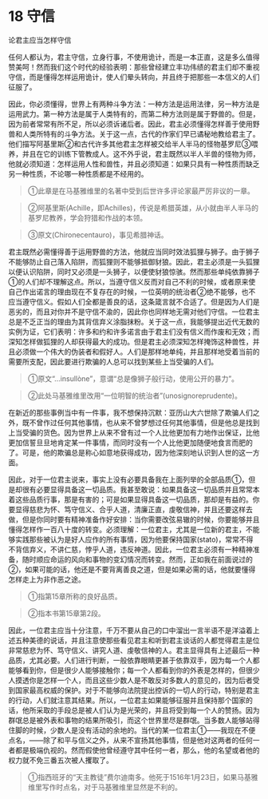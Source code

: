 # 18 守信

论君主应当怎样守信

任何人都认为，君主守信，立身行事，不使用诡计，而是一本正直，这是多么值得赞美呵！然而我们这个时代的经验表明：那些曾经建立丰功伟绩的君主们却不重视守信，而是懂得怎样运用诡计，使人们晕头转向，并且终于把那些一本信义的人们征服了。

因此，你必须懂得，世界上有两种斗争方法：一种方法是运用法律，另一种方法是运用武力。第一种方法是属于人类特有的，而第二种方法则是属于野兽的。但是，因为前者常常有所不足，所以必须诉诸后者。因此，君主必须懂得怎样善于使用野兽和人类所特有的斗争方法。关于这一点，古代的作家们早已谲秘地教给君主了。他们描写阿基里斯②和古代许多其他君主怎样被交给半人半马的怪物基罗尼③喂养，并且在它的训练下管教成人。这不外乎说，君主既然以半人半兽的怪物为师，他就必须知道：怎样运用人性和兽性，并且必须知道：如果只具有一种性质而缺乏另一种性质，不论哪一种性质都是不经用的。

>①此章是在马基雅维里的名著中受到后世许多评论家最严厉非议的一章。

>②阿基里斯(Achille，即Achilles)，传说是希腊英雄，从小就由半人半马的基罗尼教养，学会狩猎和作战的本领。

>③原文(Chironecentauro)，事见希腊神话。

君主既然必需懂得善于运用野兽的方法，他就应当同时效法狐狸与狮子。由于狮子不能够防止自己落入陷阱，而狐狸则不能够抵御豺狼。因此，君主必须是一头狐狸以便认识陷阱，同时又必须是一头狮子，以便使豺狼惊骇。然而那些单纯依靠狮子①的人们却不理解这点。所以，当遵守信义反而对自己不利的时候，或者原来使自己作出诺言的理由现在不复存在的时候，一位英明的统治者②绝不能够，也不应当遵守信义。假如人们全都是善良的话，这条箴言就不合适了。但是因为人们是恶劣的，而且对你并不是守信不渝的，因此你也同样地无需对他们守信。一位君主总是不乏正当的理由为其背信弃义涂脂抹粉。关于这一点，我能够提出近代无数的实例为证，它们表明：许多和约和许多诺言由于君主们没有信义而作废和无效；而深知怎样做狐狸的人却获得最大的成功。但是君主必须深知怎样掩饰这种兽性，并且必须做一个伟大的伪装者和假好人。人们是那样地单纯，并且那样地受着当前的需要所支配，因此要进行欺骗的人总可以找到某些上当受骗的人们。

>①原文“...insullòne”，意谓“总是像狮子般行动，使用公开的暴力”。

>②此处马基雅维里改用“一位明智的统治者”(unosignoreprudente)。

在新近的那些事例当中有一件事，我不想保持沉默：亚历山大六世除了欺骗人们之外，既不曾作过任何其他事情，也从来不曾梦想过任何其他事情，但是他总是找到上当受骗的货色。因为世界上从来不曾有过一个人比他更加有力地作出保证，比他更加信誓旦旦地肯定某一件事情，而同时没有一个人比他更加随便地食言而肥的了。可是，他的欺骗总是称心如意地获得成功，因为他深刻地认识到人世的这一方面。

因此，对于一位君主说来，事实上没有必要具备我在上面列举的全部品质①，但是却很有必要显得具备这一切品质。我甚至敢说：如果具备这一切品质并且常常本着这些品质行事，那是有害的；可是如果显得具备这一切品质，那却是有益的。你要显得慈悲为怀、笃守信义、合乎人道，清廉正直，虔敬信神，并且还要这样去做，但是你同时要有精神准备作好安排：当你需要改弦易辙的时候，你要能够并且懂得怎样作一百八十度的转变。必须理解：一位君主，尤其是一位新的君主，不能够实践那些被认为是好人应作的所有事情，因为他要保持国家(stato)，常常不得不背信弃义，不讲仁慈，悖乎人道，违反神道。因此，一位君主必须有一种精神准备，随时顺应命运的风向和事物的变幻情况而转变。然而，正如我在前面说过的②，如果可能的话，他还是不要背离善良之道，但是如果必需的话，他就要懂得怎样走上为非作恶之途。

>①指第15章所称的良好品质。

>②指本书第15章第2段。

因此，一位君主应当十分注意，千万不要从自己的口中溜出一言半语不是洋溢着上述五种美德的说话，并且注意使那些看见君主和听到君主谈话的人都觉得君主是位非常慈悲为怀、笃守信义、讲究人道、虔敬信神的人。君主显得具有上述最后一种品质，尤其必要。人们进行判断，一般依靠眼睛更甚于依靠双手，因为每一个人都能够看到你，但是很少人能够接触你；每一个人都看到你的外表是怎样的，但很少人摸透你是怎样一个人，而且这些少数人是不敢反对多数人的意见的，因为后者受到国家最高权威的保护。对于不能够向法院提出控诉的一切人的行动，特别是君主的行动，人们就注意其结果。所以，一位君主如果能够征服并且保持那个国家的话，他所采取的手段总是被人们认为是光荣的，并且将受到每一个人的赞扬。因为群氓总是被外表和事物的结果所吸引，而这个世界里尽是群氓。当多数人能够站得住脚的时候，少数人是没有活动的余地的。当代的某一位君主①——我现在不便点名，——除了和平与信义之外，从来不宣扬其他事情，但是他对这两者的任何一者都是极端仇视的。然而假使他曾经遵守其中任何一者，那么，他的名望或者他的权力就不免三番五次被人攫取了。

>①指西班牙的“天主教徒”费尔迪南多。他死于1516年1月23日，如果马基雅维里写作时点名，对于马基雅维里显然是不利的。
